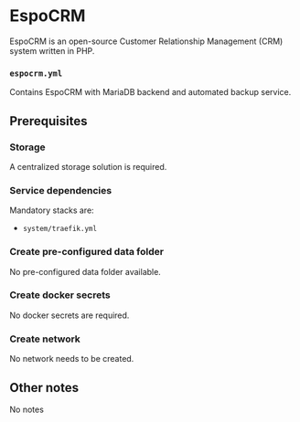 # EspoCRM

EspoCRM is an open-source Customer Relationship Management (CRM) system written in PHP.

### `espocrm.yml`
Contains EspoCRM with MariaDB backend and automated backup service.

## Prerequisites
### Storage
A centralized storage solution is required.

### Service dependencies
Mandatory stacks are:
- `system/traefik.yml`

### Create pre-configured data folder
No pre-configured data folder available.

### Create docker secrets
No docker secrets are required.

### Create network
No network needs to be created.

## Other notes
No notes
